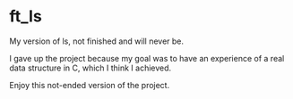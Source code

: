 # ft_ls
My version of ls, not finished and will never be.

I gave up the project because my goal was to have an experience of a real data structure in C, which I think I achieved.

Enjoy this not-ended version of the project.
